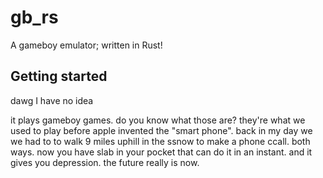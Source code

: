 # gb_rs

A gameboy emulator; written in Rust!

## Getting started

dawg I have no idea

it plays gameboy games. do you know what those are? they're what we used to play before apple invented the "smart phone". back in my day we we had to to walk 9 miles uphill in the ssnow to make a phone ccall. both ways. now you have slab in your pocket that can do it in an instant. and it gives you depression. the future really is now.